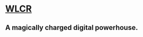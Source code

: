 # [WLCR](//wlcr.io/?utm_source=github&utm_medium=github&utm_campaign=github_readme)
## A magically charged digital powerhouse.
